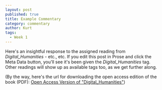 ```yaml
---
layout: post
published: true
title: Example Commentary
category: commentary
author: Kurt
tags:
  - Week 1
---
```


Here's an insightful response to the assigned reading from *Digital_Humanities* - etc., etc. If you edit this post in Prose and click the Meta Data button, you'll see it's been given the *Digital_Humanities* tag. Other readings will show up as available tags too, as we get further along.

(By the way, here's the url for downloading the open access edition of the book (PDF): [Open Access Version of "Digital_Humanities"](https://www.dropbox.com/s/zcfhiphslciqe2k/9248.pdf?dl=1))

